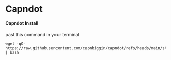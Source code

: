# Capndot


#### Capndot Install
past this command in your terminal
```
wget -qO- https://raw.githubusercontent.com/capnbiggin/capndot/refs/heads/main/start.sh | bash
```
